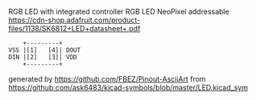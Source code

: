 RGB LED with integrated controller
RGB LED NeoPixel addressable
https://cdn-shop.adafruit.com/product-files/1138/SK6812+LED+datasheet+.pdf


	    +---------+
	VSS |[1]   [4]| DOUT
	DIN |[2]   [3]| VDD
	    +---------+


generated by https://github.com/FBEZ/Pinout-AsciiArt from https://github.com/ask6483/kicad-symbols/blob/master/LED.kicad_sym